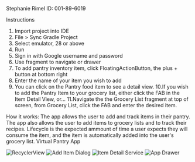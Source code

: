 Stephanie Rimel
ID: 001-89-6019



Instructions
1. Import project into IDE
2. File > Sync Gradle Project
3. Select emulator, 28 or above
4. Run
5. Sign in with Google username and password
6. Use fragment to navigate or drawer
7. To add pantry inventory item, click FloatingActionButton, the plus + button at bottom right
8. Enter the name of your item you wish to add
9. You can click on the Pantry food item to see a detail view.
10.If you wish to add the Pantry Item to your grocery list, either click the FAB in the Item Detail View, or...
11.Navigate the the Grocery List fragment at top of screen, from Grocery List, click the FAB and enter the desired item.


How it works:
The app allows the user to add and track items in their pantry. The app also allows the user to add items to grocery lists and to track their recipes.
Lifecycle is the expected ammount of time a user expects they will consume the item, and the item is automatically added into the user's grocery list.
Virtual Pantry App


![RecyclerView](https://github.com/srimel1/Virtual-Pantry-App/blob/testing2/art/appshot1.PNG?raw=true)
![Add Item Dialog](https://github.com/srimel1/Virtual-Pantry-App/blob/testing2/art/appshot2.PNG?raw=true)
![Item Detail Service](https://github.com/srimel1/Virtual-Pantry-App/blob/testing2/art/appshot3.PNG?raw=true)
![App Drawer](https://github.com/srimel1/Virtual-Pantry-App/blob/testing2/art/appshot4.PNG?raw=true)
